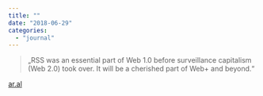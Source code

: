 ```yaml
---
title: ""
date: "2018-06-29"
categories: 
  - "journal"
---
```


> „RSS was an essential part of Web 1.0 before surveillance capitalism (Web 2.0) took over. It will be a cherished part of Web+ and beyond.“

[ar.al](https://ar.al/2018/06/29/reclaiming-rss/)

